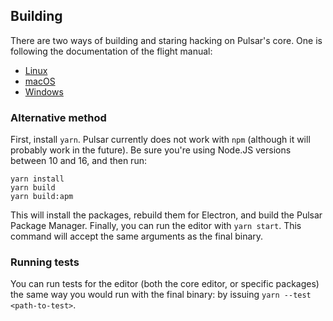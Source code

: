 
## Building

There are two ways of building and staring hacking on Pulsar's core. One is following the documentation of the flight manual:

* [Linux](https://flight-manual.atom.io/hacking-atom/sections/hacking-on-atom-core/#platform-linux)
* [macOS](https://flight-manual.atom.io/hacking-atom/sections/hacking-on-atom-core/#platform-mac)
* [Windows](https://flight-manual.atom.io/hacking-atom/sections/hacking-on-atom-core/#platform-windows)

### Alternative method

First, install `yarn`. Pulsar currently does not work with `npm` (although it will
probably work in the future). Be sure you're using Node.JS versions between 10 and 16, and
then run:

```shell
yarn install
yarn build
yarn build:apm
```

This will install the packages, rebuild them for Electron, and build the Pulsar Package
Manager. Finally, you can run the editor with `yarn start`. This command will accept the
same arguments as the final binary.

### Running tests

You can run tests for the editor (both the core editor, or specific packages) the same way
you would run with the final binary: by issuing `yarn --test <path-to-test>`.
